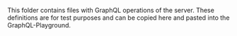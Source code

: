 This folder contains files with GraphQL operations of the server.
These definitions are for test purposes and can be copied here and pasted into the GraphQL-Playground.

